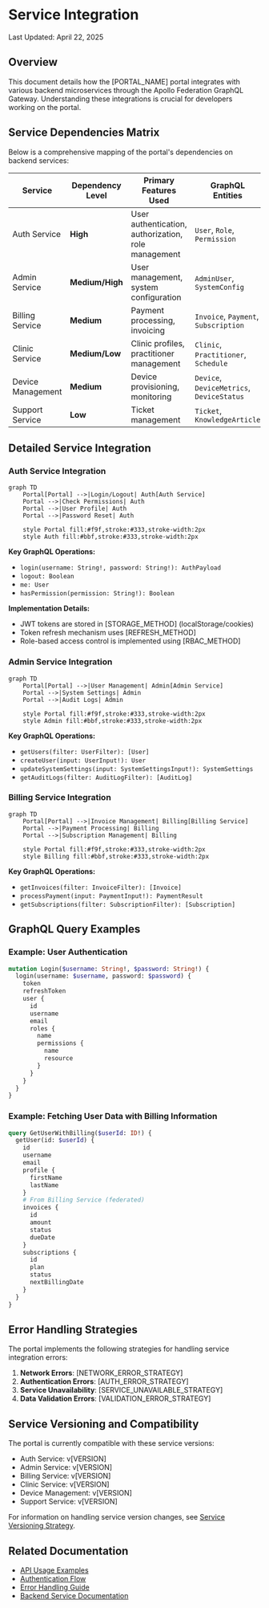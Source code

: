 # Service Integration

Last Updated: April 22, 2025

## Overview

This document details how the [PORTAL_NAME] portal integrates with various backend microservices through the Apollo Federation GraphQL Gateway. Understanding these integrations is crucial for developers working on the portal.

## Service Dependencies Matrix

Below is a comprehensive mapping of the portal's dependencies on backend services:

| Service | Dependency Level | Primary Features Used | GraphQL Entities |
|---------|-----------------|----------------------|------------------|
| Auth Service | **High** | User authentication, authorization, role management | `User`, `Role`, `Permission` |
| Admin Service | **Medium/High** | User management, system configuration | `AdminUser`, `SystemConfig` |
| Billing Service | **Medium** | Payment processing, invoicing | `Invoice`, `Payment`, `Subscription` |
| Clinic Service | **Medium/Low** | Clinic profiles, practitioner management | `Clinic`, `Practitioner`, `Schedule` |
| Device Management | **Medium** | Device provisioning, monitoring | `Device`, `DeviceMetrics`, `DeviceStatus` |
| Support Service | **Low** | Ticket management | `Ticket`, `KnowledgeArticle` |

## Detailed Service Integration

### Auth Service Integration

```mermaid
graph TD
    Portal[Portal] -->|Login/Logout| Auth[Auth Service]
    Portal -->|Check Permissions| Auth
    Portal -->|User Profile| Auth
    Portal -->|Password Reset| Auth
    
    style Portal fill:#f9f,stroke:#333,stroke-width:2px
    style Auth fill:#bbf,stroke:#333,stroke-width:2px
```

**Key GraphQL Operations:**
- `login(username: String!, password: String!): AuthPayload`
- `logout: Boolean`
- `me: User`
- `hasPermission(permission: String!): Boolean`

**Implementation Details:**
- JWT tokens are stored in [STORAGE_METHOD] (localStorage/cookies)
- Token refresh mechanism uses [REFRESH_METHOD]
- Role-based access control is implemented using [RBAC_METHOD]

### Admin Service Integration

```mermaid
graph TD
    Portal[Portal] -->|User Management| Admin[Admin Service]
    Portal -->|System Settings| Admin
    Portal -->|Audit Logs| Admin
    
    style Portal fill:#f9f,stroke:#333,stroke-width:2px
    style Admin fill:#bbf,stroke:#333,stroke-width:2px
```

**Key GraphQL Operations:**
- `getUsers(filter: UserFilter): [User]`
- `createUser(input: UserInput!): User`
- `updateSystemSettings(input: SystemSettingsInput!): SystemSettings`
- `getAuditLogs(filter: AuditLogFilter): [AuditLog]`

### Billing Service Integration

```mermaid
graph TD
    Portal[Portal] -->|Invoice Management| Billing[Billing Service]
    Portal -->|Payment Processing| Billing
    Portal -->|Subscription Management| Billing
    
    style Portal fill:#f9f,stroke:#333,stroke-width:2px
    style Billing fill:#bbf,stroke:#333,stroke-width:2px
```

**Key GraphQL Operations:**
- `getInvoices(filter: InvoiceFilter): [Invoice]`
- `processPayment(input: PaymentInput!): PaymentResult`
- `getSubscriptions(filter: SubscriptionFilter): [Subscription]`

## GraphQL Query Examples

### Example: User Authentication

```graphql
mutation Login($username: String!, $password: String!) {
  login(username: $username, password: $password) {
    token
    refreshToken
    user {
      id
      username
      email
      roles {
        name
        permissions {
          name
          resource
        }
      }
    }
  }
}
```

### Example: Fetching User Data with Billing Information

```graphql
query GetUserWithBilling($userId: ID!) {
  getUser(id: $userId) {
    id
    username
    email
    profile {
      firstName
      lastName
    }
    # From Billing Service (federated)
    invoices {
      id
      amount
      status
      dueDate
    }
    subscriptions {
      id
      plan
      status
      nextBillingDate
    }
  }
}
```

## Error Handling Strategies

The portal implements the following strategies for handling service integration errors:

1. **Network Errors**: [NETWORK_ERROR_STRATEGY]
2. **Authentication Errors**: [AUTH_ERROR_STRATEGY]
3. **Service Unavailability**: [SERVICE_UNAVAILABLE_STRATEGY]
4. **Data Validation Errors**: [VALIDATION_ERROR_STRATEGY]

## Service Versioning and Compatibility

The portal is currently compatible with these service versions:

- Auth Service: v[VERSION]
- Admin Service: v[VERSION]
- Billing Service: v[VERSION]
- Clinic Service: v[VERSION]
- Device Management: v[VERSION]
- Support Service: v[VERSION]

For information on handling service version changes, see [Service Versioning Strategy](Service-Versioning).

## Related Documentation

- [API Usage Examples](API-Examples)
- [Authentication Flow](../Architecture/Authentication-Flow)
- [Error Handling Guide](Error-Handling)
- [Backend Service Documentation](../../ERP-Backend-Services)